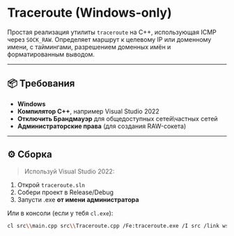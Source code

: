 ﻿# Traceroute (Windows-only)

Простая реализация утилиты `traceroute` на C++, использующая ICMP через `SOCK_RAW`. Определяет маршрут к целевому IP или доменному имени, с таймингами, разрешением доменных имён и форматированным выводом.

---

## 📦 Требования

- **Windows**
- **Компилятор C++**, например Visual Studio 2022
- **Отключить Брандмауэр** для общедоступных сетей\частных сетей
- **Администраторские права** (для создания RAW-сокета)

---

## ⚙️ Сборка

> Используй Visual Studio 2022:
1. Открой `traceroute.sln`
2. Собери проект в Release/Debug
3. Запусти .exe **от имени администратора**

Или в консоли (если у тебя `cl.exe`):

```bash
cl src\\main.cpp src\\Traceroute.cpp /Fe:traceroute.exe /I src /link ws2_32.lib iphlpapi.lib
